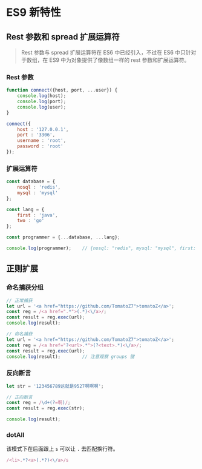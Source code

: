 # ES9 新特性

## Rest 参数和 spread 扩展运算符

> Rest 参数与 spread 扩展运算符在 ES6 中已经引入，不过在 ES6 中只针对于数组，在 ES9 中为对象提供了像数组一样的 rest 参数和扩展运算符。

### Rest 参数

```js
function connect({host, port, ...user}) {
    console.log(host);
    console.log(port);
    console.log(user);
}

connect({
    host : '127.0.0.1',
    port : '3306',
    username : 'root',
    password : 'root'
});
```

### 扩展运算符

```js
const database = {
    nosql : 'redis',
    mysql : 'mysql'
};

const lang = {
    first : 'java',
    two : 'go'
};

const programmer = {...database, ...lang};

console.log(programmer);    // {nosql: "redis", mysql: "mysql", first: "java", two: "go"}
```

## 正则扩展

### 命名捕获分组

```js
// 正常捕获
let url = '<a href="https://github.com/TomatoZ7">tomatoZ</a>';
const reg = /<a href=".*">(.*)<\/a>/;
const result = reg.exec(url);
console.log(result);

// 命名捕获
let url = '<a href="https://github.com/TomatoZ7">tomatoZ</a>';
const reg = /<a href="?<url>.*">(?<text>.*)<\/a>/;
const result = reg.exec(url);
console.log(result);        // 注意观察 groups 键
```

### 反向断言

```js
let str = '123456789这就是9527啊啊啊';

// 正向断言
const reg = /\d+(?=啊)/;
const result = reg.exec(str);

console.log(result);
```

### dotAll

该模式下在后面跟上 `s` 可以让 `.` 去匹配换行符。

```js
/<li>.*?<a>(.*?)<\/a>/s
```
